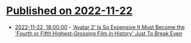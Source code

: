 # [Published on 2022-11-22](index.md)

* [2022-11-22, 18:00:00](https://entertainment.slashdot.org/story/22/11/22/1748213/avatar-2-is-so-expensive-it-must-become-the-fourth-or-fifth-highest-grossing-film-in-history-just-to-break-even?utm_source=rss1.0mainlinkanon&utm_medium=feed) - ['Avatar 2' Is So Expensive It Must Become the 'Fourth or Fifth Highest-Grossing Film in History' Just To Break Even](https://entertainment.slashdot.org/story/22/11/22/1748213/avatar-2-is-so-expensive-it-must-become-the-fourth-or-fifth-highest-grossing-film-in-history-just-to-break-even?utm_source=rss1.0mainlinkanon&utm_medium=feed)
